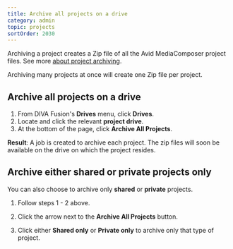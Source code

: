 ```yaml
---
title: Archive all projects on a drive
category: admin
topic: projects
sortOrder: 2030
---
```


Archiving a project creates a Zip file of all the Avid MediaComposer project files.
See more [about project archiving](/v3/admin/about-project-archiving.html).

Archiving many projects at once will create one Zip file per project.

## Archive all projects on a drive

<ol>

  <li>From DIVA Fusion's <strong>Drives</strong> menu, click <strong>Drives</strong>.</li>

  <li>Locate and click the relevant <strong>project drive</strong>.</li>

  <li>At the bottom of the page, click <strong>Archive All Projects</strong>.</li>

</ol>

<p class="tip tip--result">
  <strong>Result</strong>: A job is created to archive each project.
  The zip files will soon be available on the drive on which the project resides.
</p>

## Archive either shared or private projects only

You can also choose to archive only **shared** or **private** projects.

1. Follow steps 1 - 2 above.

2. Click the arrow next to the **Archive All Projects** button.

3. Click either **Shared only** or **Private only** to archive only that type of project. 
